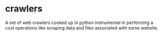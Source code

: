 # crawlers
A set of web crawlers cooked up in python instrumental in performing a cool operations like scraping data and files associated with some website.
